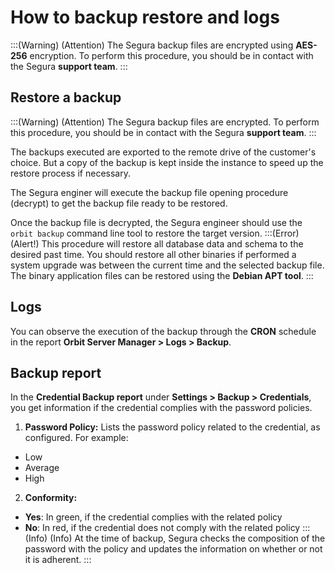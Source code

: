 # How to backup restore and logs

:::(Warning) (Attention)
The Segura backup files are encrypted using **AES-256** encryption. To perform this procedure, you should be in contact with the Segura **support team**.
:::

## Restore a backup
:::(Warning) (Attention)
The Segura backup files are encrypted. To perform this procedure, you should be in contact with the Segura **support team**.
:::

The backups executed are exported to the remote drive of the customer's choice. But a copy of the backup is kept inside the instance to speed up the restore process if necessary.

The Segura enginer will execute the backup file opening procedure (decrypt) to get the backup file ready to be restored.

Once the backup file is decrypted, the Segura engineer should use the `orbit backup` command line tool to restore the target version.
:::(Error) (Alert!)
This procedure will restore all database data and schema to the desired past time. You should restore all other binaries if performed a system upgrade was between the current time and the selected backup file. The binary application files can be restored using the **Debian APT tool**.
:::

## Logs
You can observe the execution of the backup through the **CRON** schedule in the report **Orbit Server Manager > Logs > Backup**.

## Backup report
In the **Credential Backup report** under **Settings > Backup > Credentials**, you get information if the credential complies with the password policies.

1. **Password Policy:** Lists the password policy related to the credential, as configured. For example:
* Low
* Average
* High
2. **Conformity:**
* **Yes**: In green, if the credential complies with the related policy
* **No**: In red, if the credential does not comply with the related policy
:::(Info) (Info)
At the time of backup, Segura checks the composition of the password with the policy and updates the information on whether or not it is adherent.
:::

